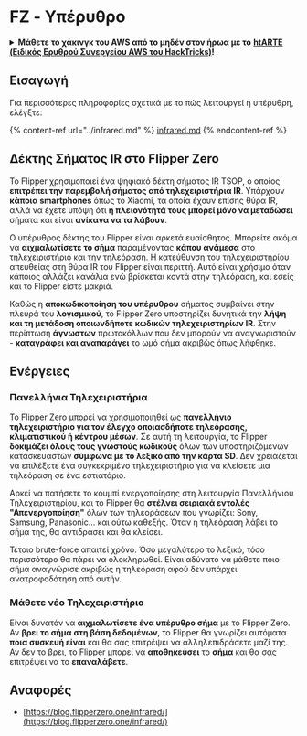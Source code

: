 # FZ - Υπέρυθρο

<details>

<summary><strong>Μάθετε το χάκινγκ του AWS από το μηδέν στον ήρωα με το</strong> <a href="https://training.hacktricks.xyz/courses/arte"><strong>htARTE (Ειδικός Ερυθρού Συνεργείου AWS του HackTricks)</strong></a><strong>!</strong></summary>

* Εργάζεστε σε μια **εταιρεία κυβερνοασφάλειας**; Θέλετε να δείτε την **εταιρεία σας διαφημισμένη στο HackTricks**; Ή θέλετε να έχετε πρόσβαση στην **τελευταία έκδοση του PEASS ή να κατεβάσετε το HackTricks σε PDF**; Ελέγξτε τα [**ΣΧΕΔΙΑ ΣΥΝΔΡΟΜΗΣ**](https://github.com/sponsors/carlospolop)!
* Ανακαλύψτε την [**Οικογένεια PEASS**](https://opensea.io/collection/the-peass-family), τη συλλογή μας από αποκλειστικά [**NFTs**](https://opensea.io/collection/the-peass-family)
* Αποκτήστε το [**επίσημο PEASS & HackTricks swag**](https://peass.creator-spring.com)
* **Εγγραφείτε** στην [**💬**](https://emojipedia.org/speech-balloon/) [**ομάδα Discord**](https://discord.gg/hRep4RUj7f) ή στην [**ομάδα τηλεγράφημα**](https://t.me/peass) ή **ακολουθήστε** με στο **Twitter** 🐦[**@carlospolopm**](https://twitter.com/hacktricks_live)**.**
* **Μοιραστείτε τα χάκινγκ κόλπα σας υποβάλλοντας PRs στο** [**αποθετήριο hacktricks**](https://github.com/carlospolop/hacktricks) **και** [**αποθετήριο hacktricks-cloud**](https://github.com/carlospolop/hacktricks-cloud).

</details>

## Εισαγωγή <a href="#ir-signal-receiver-in-flipper-zero" id="ir-signal-receiver-in-flipper-zero"></a>

Για περισσότερες πληροφορίες σχετικά με το πώς λειτουργεί η υπέρυθρη, ελέγξτε:

{% content-ref url="../infrared.md" %}
[infrared.md](../infrared.md)
{% endcontent-ref %}

## Δέκτης Σήματος IR στο Flipper Zero <a href="#ir-signal-receiver-in-flipper-zero" id="ir-signal-receiver-in-flipper-zero"></a>

Το Flipper χρησιμοποιεί ένα ψηφιακό δέκτη σήματος IR TSOP, ο οποίος **επιτρέπει την παρεμβολή σήματος από τηλεχειριστήρια IR**. Υπάρχουν **κάποια smartphones** όπως το Xiaomi, τα οποία έχουν επίσης θύρα IR, αλλά να έχετε υπόψη ότι **η πλειονότητά τους μπορεί μόνο να μεταδώσει** σήματα και είναι **ανίκανα να τα λάβουν**.

Ο υπέρυθρος δέκτης του Flipper είναι αρκετά ευαίσθητος. Μπορείτε ακόμα να **αιχμαλωτίσετε το σήμα** παραμένοντας **κάπου ανάμεσα** στο τηλεχειριστήριο και την τηλεόραση. Η κατεύθυνση του τηλεχειριστηρίου απευθείας στη θύρα IR του Flipper είναι περιττή. Αυτό είναι χρήσιμο όταν κάποιος αλλάζει κανάλια ενώ βρίσκεται κοντά στην τηλεόραση, και εσείς και το Flipper είστε μακριά.

Καθώς η **αποκωδικοποίηση του υπέρυθρου** σήματος συμβαίνει στην πλευρά του **λογισμικού**, το Flipper Zero υποστηρίζει δυνητικά την **λήψη και τη μετάδοση οποιωνδήποτε κωδικών τηλεχειριστηρίων IR**. Στην περίπτωση **άγνωστων** πρωτοκόλλων που δεν μπορούν να αναγνωριστούν - **καταγράφει και αναπαράγει** το ωμό σήμα ακριβώς όπως λήφθηκε.

## Ενέργειες

### Πανελλήνια Τηλεχειριστήρια

Το Flipper Zero μπορεί να χρησιμοποιηθεί ως **πανελλήνιο τηλεχειριστήριο για τον έλεγχο οποιασδήποτε τηλεόρασης, κλιματιστικού ή κέντρου μέσων**. Σε αυτή τη λειτουργία, το Flipper **δοκιμάζει όλους τους γνωστούς κωδικούς** όλων των υποστηριζόμενων κατασκευαστών **σύμφωνα με το λεξικό από την κάρτα SD**. Δεν χρειάζεται να επιλέξετε ένα συγκεκριμένο τηλεχειριστήριο για να κλείσετε μια τηλεόραση σε ένα εστιατόριο.

Αρκεί να πατήσετε το κουμπί ενεργοποίησης στη λειτουργία Πανελλήνιου Τηλεχειριστηρίου, και το Flipper θα **στέλνει σειριακά εντολές "Απενεργοποίηση"** όλων των τηλεοράσεων που γνωρίζει: Sony, Samsung, Panasonic... και ούτω καθεξής. Όταν η τηλεόραση λάβει το σήμα της, θα αντιδράσει και θα κλείσει.

Τέτοιο brute-force απαιτεί χρόνο. Όσο μεγαλύτερο το λεξικό, τόσο περισσότερο θα πάρει να ολοκληρωθεί. Είναι αδύνατο να μάθετε ποιο σήμα αναγνώρισε ακριβώς η τηλεόραση αφού δεν υπάρχει ανατροφοδότηση από αυτήν.

### Μάθετε νέο Τηλεχειριστήριο

Είναι δυνατόν να **αιχμαλωτίσετε ένα υπέρυθρο σήμα** με το Flipper Zero. Αν **βρει το σήμα στη βάση δεδομένων**, το Flipper θα γνωρίζει αυτόματα **ποια συσκευή είναι** και θα σας επιτρέψει να αλληλεπιδράσετε μαζί της.\
Αν δεν το βρει, το Flipper μπορεί να **αποθηκεύσει** το **σήμα** και θα σας επιτρέψει να το **επαναλάβετε**.

## Αναφορές

* [https://blog.flipperzero.one/infrared/](https://blog.flipperzero.one/infrared/)
